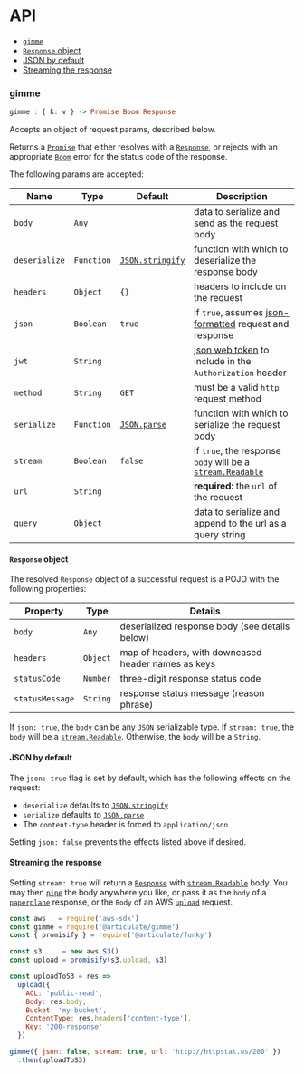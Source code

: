 # API

- [`gimme`](#gimme)
- [`Response` object](#response-object)
- [JSON by default](#json-by-default)
- [Streaming the response](#streaming-the-response)

### gimme

```haskell
gimme : { k: v } -> Promise Boom Response
```

Accepts an object of request params, described below.

Returns a [`Promise`](http://devdocs.io/javascript/global_objects/promise) that either resolves with a [`Response`](#response-object), or rejects with an appropriate [`Boom`](https://www.npmjs.com/package/boom) error for the status code of the response.

The following params are accepted:

| Name | Type | Default | Description |
| ---- | ---- | ------- | ----------- |
| `body` | `Any` | | data to serialize and send as the request body |
| `deserialize` | `Function` | [`JSON.stringify`](http://devdocs.io/javascript/global_objects/json/stringify) | function with which to deserialize the response body |
| `headers` | `Object` | `{}` | headers to include on the request |
| `json` | `Boolean` | `true` | if `true`, assumes [json-formatted](#json-by-default) request and response |
| `jwt` | `String` | | [json web token](https://jwt.io/) to include in the `Authorization` header |
| `method` | `String` | `GET` | must be a valid `http` request method |
| `serialize` | `Function` | [`JSON.parse`](http://devdocs.io/javascript/global_objects/json/parse) | function with which to serialize the request body |
| `stream` | `Boolean` | `false` | if `true`, the response `body` will be a [`stream.Readable`](http://devdocs.io/node/stream#stream_class_stream_readable) |
| `url` | `String` | | **required:** the `url` of the request |
| `query` | `Object` | | data to serialize and append to the url as a query string |

#### `Response` object

The resolved `Response` object of a successful request is a POJO with the following properties:

| Property | Type | Details |
| -------- | ---- | ------- |
| `body` | `Any` | deserialized response body (see details below) |
| `headers` | `Object` | map of headers, with downcased header names as keys |
| `statusCode` | `Number` | three-digit response status code |
| `statusMessage` | `String` | response status message (reason phrase) |

If `json: true`, the `body` can be any `JSON` serializable type.  If `stream: true`, the `body` will be a [`stream.Readable`](http://devdocs.io/node/stream#stream_class_stream_readable).  Otherwise, the `body` will be a `String`.

#### JSON by default

The `json: true` flag is set by default, which has the following effects on the request:

- `deserialize` defaults to [`JSON.stringify`](http://devdocs.io/javascript/global_objects/json/stringify)
- `serialize` defaults to [`JSON.parse`](http://devdocs.io/javascript/global_objects/json/parse)
- The `content-type` header is forced to `application/json`

Setting `json: false` prevents the effects listed above if desired.

#### Streaming the response

Setting `stream: true` will return a [`Response`](#response-object) with [`stream.Readable`](http://devdocs.io/node/stream#stream_class_stream_readable) body.  You may then [`pipe`](http://devdocs.io/node/stream#stream_readable_pipe_destination_options) the body anywhere you like, or pass it as the `body` of a [`paperplane`](https://github.com/articulate/paperplane/blob/master/docs/getting-started.md#response-object) response, or the `Body` of an AWS [`upload`](http://docs.aws.amazon.com/AWSJavaScriptSDK/latest/AWS/S3.html#upload-property) request.

```js
const aws   = require('aws-sdk')
const gimme = require('@articulate/gimme')
const { promisify } = require('@articulate/funky')

const s3     = new aws.S3()
const upload = promisify(s3.upload, s3)

const uploadToS3 = res =>
  upload({
    ACL: 'public-read',
    Body: res.body,
    Bucket: 'my-bucket',
    ContentType: res.headers['content-type'],
    Key: '200-response'
  })

gimme({ json: false, stream: true, url: 'http://httpstat.us/200' })
  .then(uploadToS3)
```
